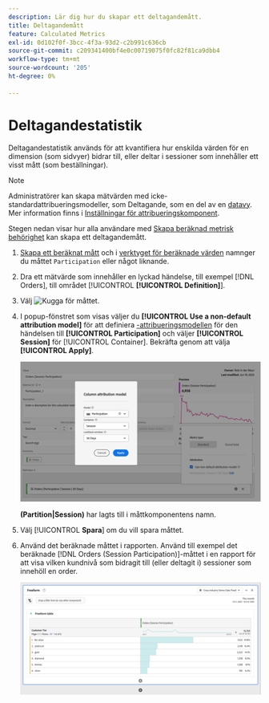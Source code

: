```yaml
---
description: Lär dig hur du skapar ett deltagandemått.
title: Deltagandemått
feature: Calculated Metrics
exl-id: 0d102f0f-3bcc-4f3a-93d2-c2b991c636cb
source-git-commit: c209341400bf4e0c00719075f0fc82f81ca9dbb4
workflow-type: tm+mt
source-wordcount: '205'
ht-degree: 0%

---
```


# Deltagandestatistik

Deltagandestatistik används för att kvantifiera hur enskilda värden för en dimension (som sidvyer) bidrar till, eller deltar i sessioner som innehåller ett visst mått (som beställningar).

>[!NOTE]
>
>Administratörer kan skapa mätvärden med icke-standardattribueringsmodeller, som Deltagande, som en del av en [datavy](https://experienceleague.adobe.com/en/docs/analytics-platform/using/cja-dataviews/data-views). Mer information finns i [Inställningar för attribueringskomponent](../../../data-views/component-settings/attribution.md).

Stegen nedan visar hur alla användare med [Skapa beräknad metrisk behörighet](/help/technotes//access-control.md#user-level-access) kan skapa ett deltagandemått.

1. [Skapa ett beräknat mått](cm-workflow.md) och i [verktyget för beräknade värden](cm-build-metrics.md) namnger du måttet `Participation` eller något liknande.
1. Dra ett mätvärde som innehåller en lyckad händelse, till exempel [!DNL Orders], till området [!UICONTROL **[!UICONTROL Definition]**].
1. Välj ![Kugga](https://spectrum.adobe.com/static/icons/workflow_18/Smock_Settings_18_N.svg) för måttet.
1. I popup-fönstret som visas väljer du **[!UICONTROL Use a non-default attribution model]** för att definiera [-attribueringsmodellen](/help/components/calc-metrics/cm-workflow/m-metric-type-alloc.md) för den händelsen till **[!UICONTROL Participation]** och väljer **[!UICONTROL Session]** för [!UICONTROL Container]. Bekräfta genom att välja **[!UICONTROL Apply]**.


   ![Popup-meny för kolumnattribueringsmodell som visar deltagande som vald modell och session för fönstret Sök efter.](assets/participation-setup.png)

   **(Partition|Session)** har lagts till i måttkomponentens namn.



1. Välj [!UICONTROL **Spara**] om du vill spara måttet.
1. Använd det beräknade måttet i rapporten. Använd till exempel det beräknade [!DNL Orders (Session Participation)]-måttet i en rapport för att visa vilken kundnivå som bidragit till (eller deltagit i) sessioner som innehöll en order.

   ![Frihandsregister med kundnivå och beställningar.](assets/participation-pages-customer-tier.png)
